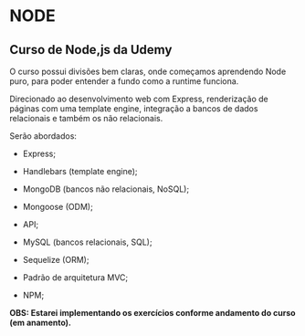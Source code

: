 # NODE
## Curso de Node,js da Udemy
O curso possui divisões bem claras, onde começamos aprendendo Node puro, para poder entender a fundo como a runtime funciona.

Direcionado ao desenvolvimento web com Express, renderização de páginas com uma template engine, integração a bancos de dados relacionais e também os não relacionais.

Serão abordados:

* Express;

* Handlebars (template engine);

* MongoDB (bancos não relacionais, NoSQL);

* Mongoose (ODM);

* API;

* MySQL (bancos relacionais, SQL);

* Sequelize (ORM);

* Padrão de arquitetura MVC;

* NPM;

**OBS: Estarei implementando os exercícios conforme andamento do curso (em anamento).**


